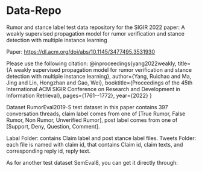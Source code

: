 # Data-Repo
Rumor and stance label test data repository for the SIGIR 2022 paper: A weakly supervised propagation model for rumor verification and stance detection with multiple instance learning

Paper: https://dl.acm.org/doi/abs/10.1145/3477495.3531930

Please use the following citation:
@inproceedings{yang2022weakly,
  title={A weakly supervised propagation model for rumor verification and stance detection with multiple instance learning},
  author={Yang, Ruichao and Ma, Jing and Lin, Hongzhan and Gao, Wei},
  booktitle={Proceedings of the 45th International ACM SIGIR Conference on Research and Development in Information Retrieval},
  pages={1761--1772},
  year={2022}
}

Dataset
RumorEval2019-S test dataset in this paper contains 397 conversation threads, claim label comes from one of [True Rumor, False Rumor, Non Rumor, Unverified Rumor], post label comes from one of [Support, Deny, Question, Comment]. 

Labal Folder: contains Claim label and post stance label files.
Tweets Folder: each file is named with claim id, that contains Claim id, claim texts, and corresponding reply id, reply text.

As for another test dataset SemEval8, you can get it directly through: 

